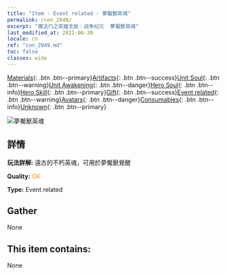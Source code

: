 ```yaml
---
title: "Item - Event related - 夢魘獸英魂"
permalink: /con_2049/
excerpt: "魔法门之英雄无敌：战争纪元  夢魘獸英魂"
last_modified_at: 2021-06-30
locale: cn
ref: "con_2049.md"
toc: false
classes: wide
---
```

 [Materials](/ItemsCN/){: .btn .btn--primary}[Artifacts](/ItemsCN/Artifacts/){: .btn .btn--success}[Unit Soul](/ItemsCN/UnitSoul/){: .btn .btn--warning}[Unit Awakening](/ItemsCN/UnitAwakening/){: .btn .btn--danger}[Hero Soul](/ItemsCN/HeroSoul/){: .btn .btn--info}[Hero Skill](/ItemsCN/HeroSkill/){: .btn .btn--primary}[Gift](/ItemsCN/Gift/){: .btn .btn--success}[Event related](/ItemsCN/Events/){: .btn .btn--warning}[Avatars](/ItemsCN/Avatars/){: .btn .btn--danger}[Consumables](/ItemsCN/Consumables/){: .btn .btn--info}[Unknown](/ItemsCN/Unknown/){: .btn .btn--primary}

 ![夢魘獸英魂](/images/t/juexing_508.jpg)

## 詳情
 **玩法詳解:** 遠古的不朽英魂，可用於夢魘獸覺醒

 **Quality:** <span style="color: #FF8C00">OK</span>

 **Type:** Event related

## Gather

  None

## This item contains:

  None

